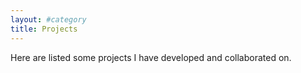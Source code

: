 ```yaml
---
layout: #category
title: Projects
---
```

Here are listed some projects I have developed and collaborated on.
